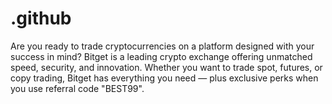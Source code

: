 # .github
Are you ready to trade cryptocurrencies on a platform designed with your success in mind? Bitget is a leading crypto exchange offering unmatched speed, security, and innovation. Whether you want to trade spot, futures, or copy trading, Bitget has everything you need — plus exclusive perks when you use referral code "BEST99".
